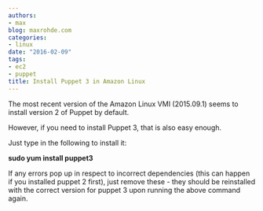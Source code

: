 ```yaml
---
authors:
- max
blog: maxrohde.com
categories:
- linux
date: "2016-02-09"
tags:
- ec2
- puppet
title: Install Puppet 3 in Amazon Linux
---
```


The most recent version of the Amazon Linux VMI (2015.09.1) seems to install version 2 of Puppet by default.

However, if you need to install Puppet 3, that is also easy enough.

Just type in the following to install it:

**sudo yum install puppet3**

If any errors pop up in respect to incorrect dependencies (this can happen if you installed puppet 2 first), just remove these - they should be reinstalled with the correct version for puppet 3 upon running the above command again.